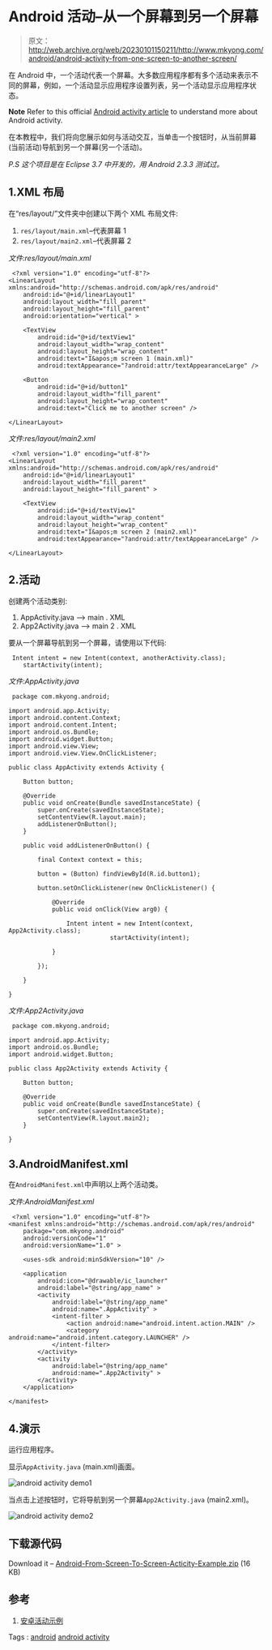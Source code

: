 # Android 活动–从一个屏幕到另一个屏幕

> 原文：<http://web.archive.org/web/20230101150211/http://www.mkyong.com/android/android-activity-from-one-screen-to-another-screen/>

在 Android 中，一个活动代表一个屏幕。大多数应用程序都有多个活动来表示不同的屏幕，例如，一个活动显示应用程序设置列表，另一个活动显示应用程序状态。

**Note**
Refer to this official [Android activity article](http://web.archive.org/web/20210416084859/https://developer.android.com/guide/topics/fundamentals/activities.html) to understand more about Android activity.

在本教程中，我们将向您展示如何与活动交互，当单击一个按钮时，从当前屏幕(当前活动)导航到另一个屏幕(另一个活动)。

*P.S 这个项目是在 Eclipse 3.7 中开发的，用 Android 2.3.3 测试过。*

## 1.XML 布局

在“res/layout/”文件夹中创建以下两个 XML 布局文件:

1.  `res/layout/main.xml`–代表屏幕 1
2.  `res/layout/main2.xml`–代表屏幕 2

*文件:res/layout/main.xml*

```
 <?xml version="1.0" encoding="utf-8"?>
<LinearLayout xmlns:android="http://schemas.android.com/apk/res/android"
    android:id="@+id/linearLayout1"
    android:layout_width="fill_parent"
    android:layout_height="fill_parent"
    android:orientation="vertical" >

    <TextView
        android:id="@+id/textView1"
        android:layout_width="wrap_content"
        android:layout_height="wrap_content"
        android:text="I&apos;m screen 1 (main.xml)"
        android:textAppearance="?android:attr/textAppearanceLarge" />

    <Button
        android:id="@+id/button1"
        android:layout_width="fill_parent"
        android:layout_height="wrap_content"
        android:text="Click me to another screen" />

</LinearLayout> 
```

*文件:res/layout/main2.xml*

```
 <?xml version="1.0" encoding="utf-8"?>
<LinearLayout xmlns:android="http://schemas.android.com/apk/res/android"
    android:id="@+id/linearLayout1"
    android:layout_width="fill_parent"
    android:layout_height="fill_parent" >

    <TextView
        android:id="@+id/textView1"
        android:layout_width="wrap_content"
        android:layout_height="wrap_content"
        android:text="I&apos;m screen 2 (main2.xml)"
        android:textAppearance="?android:attr/textAppearanceLarge" />

</LinearLayout> 
```

## 2.活动

创建两个活动类别:

1.  AppActivity.java –> main . XML
2.  App2Activity.java –> main 2 . XML

要从一个屏幕导航到另一个屏幕，请使用以下代码:

```
 Intent intent = new Intent(context, anotherActivity.class);
    startActivity(intent); 
```

*文件:AppActivity.java*

```
 package com.mkyong.android;

import android.app.Activity;
import android.content.Context;
import android.content.Intent;
import android.os.Bundle;
import android.widget.Button;
import android.view.View;
import android.view.View.OnClickListener;

public class AppActivity extends Activity {

	Button button;

	@Override
	public void onCreate(Bundle savedInstanceState) {
		super.onCreate(savedInstanceState);
		setContentView(R.layout.main);
		addListenerOnButton();
	}

	public void addListenerOnButton() {

		final Context context = this;

		button = (Button) findViewById(R.id.button1);

		button.setOnClickListener(new OnClickListener() {

			@Override
			public void onClick(View arg0) {

			    Intent intent = new Intent(context, App2Activity.class);
                            startActivity(intent);   

			}

		});

	}

} 
```

*文件:App2Activity.java*

```
 package com.mkyong.android;

import android.app.Activity;
import android.os.Bundle;
import android.widget.Button;

public class App2Activity extends Activity {

	Button button;

	@Override
	public void onCreate(Bundle savedInstanceState) {
		super.onCreate(savedInstanceState);
		setContentView(R.layout.main2);
	}

} 
```

## 3.AndroidManifest.xml

在`AndroidManifest.xml`中声明以上两个活动类。

*文件:AndroidManifest.xml*

```
 <?xml version="1.0" encoding="utf-8"?>
<manifest xmlns:android="http://schemas.android.com/apk/res/android"
    package="com.mkyong.android"
    android:versionCode="1"
    android:versionName="1.0" >

    <uses-sdk android:minSdkVersion="10" />

    <application
        android:icon="@drawable/ic_launcher"
        android:label="@string/app_name" >
        <activity
            android:label="@string/app_name"
            android:name=".AppActivity" >
            <intent-filter >
                <action android:name="android.intent.action.MAIN" />
                <category android:name="android.intent.category.LAUNCHER" />
            </intent-filter>
        </activity>
        <activity
            android:label="@string/app_name"
            android:name=".App2Activity" >
        </activity>
    </application>

</manifest> 
```

## 4.演示

运行应用程序。

显示`AppActivity.java` (main.xml)画面。

![android activity demo1](img/ef3537e71472a147b8df5aba50f035b3.png "android-activity-demo1")

当点击上述按钮时，它将导航到另一个屏幕`App2Activity.java` (main2.xml)。

![android activity demo2](img/d7492b14424c469a3a019331e079009f.png "android-activity-demo2")

## 下载源代码

Download it – [Android-From-Screen-To-Screen-Acticity-Example.zip](http://web.archive.org/web/20210416084859/http://www.mkyong.com/wp-content/uploads/2011/12/Android-From-Screen-To-Screen-Acticity-Example.zip) (16 KB)

## 参考

1.  [安卓活动示例](http://web.archive.org/web/20210416084859/https://developer.android.com/guide/topics/fundamentals/activities.html)

Tags : [android](http://web.archive.org/web/20210416084859/https://mkyong.com/tag/android/) [android activity](http://web.archive.org/web/20210416084859/https://mkyong.com/tag/android-activity/)<input type="hidden" id="mkyong-current-postId" value="10395">